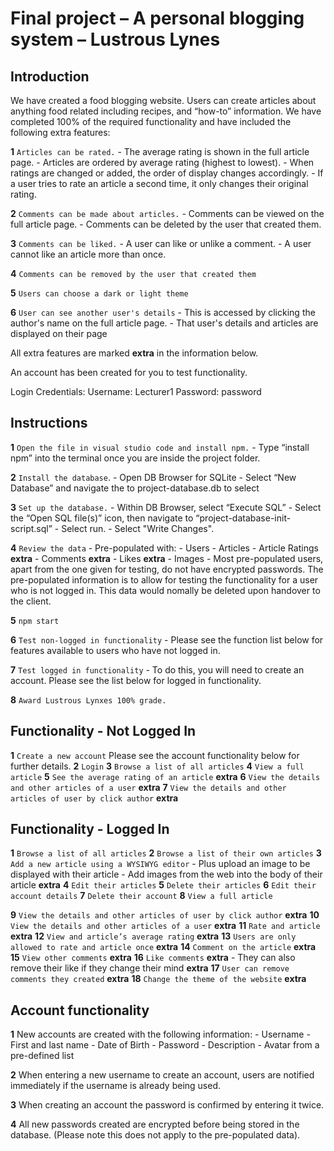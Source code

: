 Final project &ndash; A personal blogging system &ndash; Lustrous Lynes
==========

## Introduction

We have created a food blogging website. Users can create articles about anything food related including recipes, and “how-to” information. We have completed 100% of the required functionality and have included the following extra features:

**1** `Articles can be rated.` 
        - The average rating is shown in the full article page. 
        - Articles are ordered by average rating (highest to lowest).
        - When ratings are changed or added, the order of display changes accordingly.
        - If a user tries to rate an article a second time, it only changes their original rating.

**2** `Comments can be made about articles.`
        - Comments can be viewed on the full article page.
        - Comments can be deleted by the user that created them.

**3**  `Comments can be liked.`
        - A user can like or unlike a comment.
        - A user cannot like an article more than once.

**4**   `Comments can be removed by the user that created them`

**5**   `Users can choose a dark or light theme`

**6**   `User can see another user's details`
        - This is accessed by clicking the author's name on the full article page.
        - That user's details and articles are displayed on their page 

All extra features are marked **extra** in the information below.

An account has been created for you to test functionality.

Login Credentials:
Username: Lecturer1
Password: password


## Instructions

**1** `Open the file in visual studio code and install npm.`
        - Type “install npm” into the terminal once you are inside the project folder.

**2** `Install the database`.
        - Open DB Browser for SQLite
        - Select “New Database” and navigate the to project-database.db to select

**3** `Set up the database.`
        - Within DB Browser, select “Execute SQL”
        - Select the “Open SQL file(s)” icon, then navigate to “project-database-init-script.sql”
        - Select run.
        - Select "Write Changes".

**4** `Review the data`
        - Pre-populated with:
            - Users
            - Articles
            - Article Ratings **extra**
            - Comments **extra**
            - Likes **extra**
            - Images
        - Most pre-populated users, apart from the one given for testing, do not have encrypted passwords. The pre-populated information is to allow for testing the functionality for a user who is not logged in. This data would nomally be deleted upon handover to the client.

**5**   `npm start`

**6**   `Test non-logged in functionality`
        - Please see the function list below for features available to users who have not logged in.

**7**   `Test logged in functionality`
        - To do this, you will need to create an account. Please see the list below for logged in functionality.

**8**   `Award Lustrous Lynxes 100% grade.`

## Functionality - Not Logged In

**1** `Create a new account` Please see the account functionality below for further details.
**2** `Login`
**3** `Browse a list of all articles`
**4** `View a full article`
**5** `See the average rating of an article` **extra**
**6** `View the details and other articles of a user` **extra**
**7** `View the details and other articles of user by click author` **extra**

## Functionality - Logged In

**1** `Browse a list of all articles`
**2** `Browse a list of their own articles`
**3** `Add a new article using a WYSIWYG editor`
        - Plus upload an image to be displayed with their article
        - Add images from the web into the body of their article **extra**
**4** `Edit their articles`
**5** `Delete their articles`
**6** `Edit their account details`
**7** `Delete their account`
**8** `View a full article`

**9**   `View the details and other articles of user by click author` **extra**
**10**  `View the details and other articles of a user` **extra**
**11**  `Rate and article` **extra**
**12**  `View and article’s average rating` **extra**
**13**  `Users are only allowed to rate and article once` **extra**
**14**  `Comment on the article` **extra**
**15**  `View other comments` **extra**
**16**  `Like comments` **extra**
        - They can also remove their like if they change their mind **extra**
**17**  `User can remove comments they created` **extra**
**18**  `Change the theme of the website` **extra**

## Account functionality

**1** New accounts are created with the following information:
    - Username
    - First and last name
    - Date of Birth
    - Password
    - Description
    - Avatar from a pre-defined list

**2** When entering a new username to create an account, users are notified immediately if the username is already being used.

**3** When creating an account the password is confirmed by entering it twice.

**4** All new passwords created are encrypted before being stored in the database. (Please note this does not apply to the pre-populated data).

